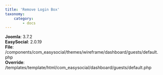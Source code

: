 ```yaml
---
title: 'Remove Login Box'
taxonomy:
    category:
        - docs
---
```


**Joomla**: 3.7.2</br>
**EasySocial**: 2.0.19</br>
**File**: /components/com_easysocial/themes/wireframe/dashboard/guests/default.php</br>
**Override**: /templates/template/html/com_easysocial/dashboard/guests/default.php</br>

